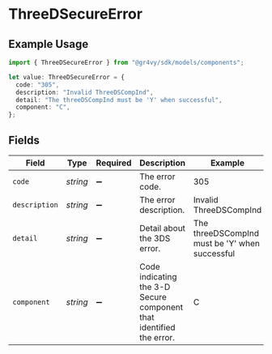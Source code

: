 # ThreeDSecureError

## Example Usage

```typescript
import { ThreeDSecureError } from "@gr4vy/sdk/models/components";

let value: ThreeDSecureError = {
  code: "305",
  description: "Invalid ThreeDSCompInd",
  detail: "The threeDSCompInd must be 'Y' when successful",
  component: "C",
};
```

## Fields

| Field                                                               | Type                                                                | Required                                                            | Description                                                         | Example                                                             |
| ------------------------------------------------------------------- | ------------------------------------------------------------------- | ------------------------------------------------------------------- | ------------------------------------------------------------------- | ------------------------------------------------------------------- |
| `code`                                                              | *string*                                                            | :heavy_minus_sign:                                                  | The error code.                                                     | 305                                                                 |
| `description`                                                       | *string*                                                            | :heavy_minus_sign:                                                  | The error description.                                              | Invalid ThreeDSCompInd                                              |
| `detail`                                                            | *string*                                                            | :heavy_minus_sign:                                                  | Detail about the 3DS error.                                         | The threeDSCompInd must be 'Y' when successful                      |
| `component`                                                         | *string*                                                            | :heavy_minus_sign:                                                  | Code indicating the 3-D Secure component that identified the error. | C                                                                   |
